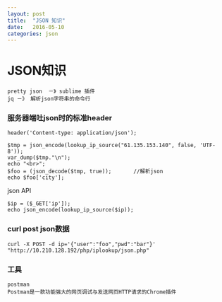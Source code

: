 ```yaml
---
layout: post
title:  "JSON 知识"
date:   2016-05-10
categories: json
---
```



# JSON知识

```
pretty json  －》 sublime 插件
jq －》 解析json字符串的命令行
```

### 服务器端吐json时的标准header  
```
header('Content-type: application/json');
```

```
$tmp = json_encode(lookup_ip_source("61.135.153.140", false, 'UTF-8'));
var_dump($tmp."\n");
echo "<br>"; 
$foo = (json_decode($tmp, true));       //解析json                                                                                                                               
echo $foo['city'];
```

json API
```
$ip = ($_GET['ip']);
echo json_encode(lookup_ip_source($ip));
```

### curl post json数据

```
curl -X POST -d ip='{"user":"foo","pwd":"bar"}'  "http://10.210.128.192/php/iplookup/json.php"
```


### 工具

```
postman 
Postman是一款功能强大的网页调试与发送网页HTTP请求的Chrome插件
```
